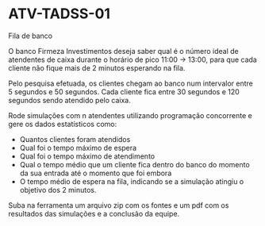 # ATV-TADSS-01
Fila de banco

O banco Firmeza Investimentos deseja saber qual é o número ideal de atendentes de caixa durante o horário de pico 11:00 -> 13:00, para que cada cliente não fique mais de 2 minutos esperando na fila.


Pelo pesquisa efetuada, os clientes chegam ao banco num intervalor entre 5 segundos e 50 segundos. Cada cliente fica entre 30 segundos e 120 segundos sendo atendido pelo caixa.

Rode simulações com n atendentes utilizando programação concorrente e gere os dados estatísticos como:
- Quantos clientes foram atendidos
- Qual foi o tempo máximo de espera
- Qual foi o tempo máximo de atendimento
- Qual o tempo médio que um cliente fica dentro do banco do momento da sua entrada até o momento que foi embora
- O tempo médio de espera na fila, indicando se a simulação atingiu o objetivo dos 2 minutos.

Suba na ferramenta um arquivo zip com os fontes e um pdf com os resultados das simulações e a conclusão da equipe.
